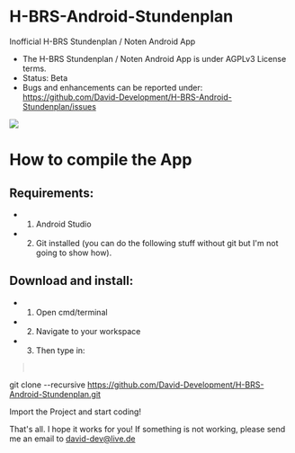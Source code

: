 # H-BRS-Android-Stundenplan
Inofficial H-BRS Stundenplan / Noten Android App

- The H-BRS Stundenplan / Noten Android App is under AGPLv3 License terms.
- Status: Beta
- Bugs and enhancements can be reported under: https://github.com/David-Development/H-BRS-Android-Stundenplan/issues

<p>
<a href="https://play.google.com/store/apps/details?id=de.luhmer.stundenplanh_brsimporter.app" alt="Download from Google Play">
  <img src="http://www.android.com/images/brand/android_app_on_play_large.png">
</a>
</p>



How to compile the App
==================================
Requirements:
-----------------------
- 1) Android Studio
- 2) Git installed (you can do the following stuff without git but I'm not going to show how).

Download and install:
-----------------------
- 1) Open cmd/terminal
- 2) Navigate to your workspace
- 3) Then type in:
><pre>
git clone --recursive https://github.com/David-Development/H-BRS-Android-Stundenplan.git
></pre>

Import the Project and start coding!

That's all. I hope it works for you! If something is not working, please send me an email to david-dev@live.de